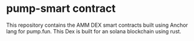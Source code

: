 # pump-smart contract
This repository contains the AMM DEX smart contracts built using Anchor lang for pump.fun. This Dex is built for an solana blockchain using rust.
